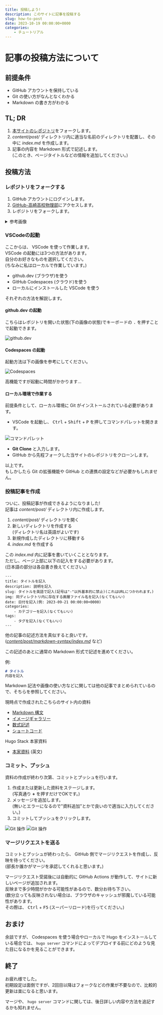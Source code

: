 ```yaml
---
title: 投稿しよう!
description: このサイトに記事を投稿する
slug: how-to-post
date: 2023-10-19 00:00:00+0000
categories:
    - チュートリアル
---
```


# 記事の投稿方法について

## 前提条件
- GitHub アカウントを保持している
- Git の使い方がなんとなくわかる
- Markdown の書き方がわかる

## TL; DR
1. [本サイトのレポジトリ](https://github.com/takasaki-physics/takasaki-physics.github.io)をフォークします。
1. *content/post/* ディレクトリ内に適当な名前のディレクトリを配置し、その中に *index.md* を作成します。
1. 記事の内容を Markdown 形式で記述します。<br />
(このとき、ページタイトルなどの情報を追加してください。)

## 投稿方法
### レポジトリをフォークする
1. GitHub アカウントにログインします。
1. [GitHub-高崎高校物理部](https://github.com/takasaki-physics/takasaki-physics.github.io)にアクセスします。
1. レポジトリをフォークします。
<details>
<summary>参考画像</summary>

![Image 1](1.png)
![Image 2](2.png)
</details>

### VSCodeの起動
ここからは、 VSCode を使って作業します。<br />
VSCode の起動には3つの方法があります。<br />
自分のお好きなものを選択してください。<br />
(ちなみに私はローカルで作業しています。)<br />

- github.dev (ブラウザ)を使う
- GitHub Codespaces (クラウド)を使う
- ローカルにインストールした VSCode を使う

それぞれの方法を解説します。<br />

#### github.dev の起動
こちらはレポジトリを開いた状態(下の画像の状態)でキーボードの <kbd>.</kbd> を押すことで起動できます。<br />

![github.dev](3.png)

#### Codespaces の起動
起動方法は下の画像を参考にしてください。<br />

![Codespaces](4.png)

高機能ですが起動に時間がかかります…<br />

#### ローカル環境で作業する
前提条件として、ローカル環境に Git がインストールされている必要があります。<br />

- VSCode を起動し、 <kbd>Ctrl</kbd> + <kbd>Shift</kbd> + <kbd>P</kbd> を押してコマンドパレットを開きます。

![コマンドパレット](command_palette.png)

- **Git Clone** と入力します。
- GitHub から先程フォークした当サイトのレポジトリをクローンします。

以上です。<br />
もしかしたら Git の拡張機能や GitHub との連携の設定などが必要かもしれません。<br />

### 投稿記事を作成
ついに、投稿記事が作成できるようになりました!<br />
記事は *content/post/* ディレクトリ内に作成します。<br />
1. *content/post/* ディレクトリを開く
1. 新しいディレクトリを作成する
<br />(ディレクトリ名は英語がよいです)
1. 新規作成したディレクトリに移動する
1. *index.md* を作成する

この *index.md* 内に記事を書いていくこととなります。<br />
ただし、ページ上部に以下の記入をする必要があります。<br />
(日本語の部分は各自書き換えてください。)<br />
```
---
title: タイトルを記入
description: 説明を記入
slug: タイトルを英語で記入(記号は"-"以外基本的に禁止)(これはURLにつかわれます。)
img: 同ディレクトリ内に存在する画層ファイル名を記入(なくてもいい)
date: 日付を記入(例: 2023-09-21 00:00:00+0000)
categories:
    - カテゴリーを記入(なくてもいい)
tags:
    - タグを記入(なくてもいい)
---
```
他の記事の記述方法を真似すると良いです。<br />
(*[content/post/markdown-syntax/index.md](https://github.com/takasaki-physics/takasaki-physics.github.io/blob/main/content/post/markdown-syntax/index.md)* など)<br />

この記述のあとに通常の Markdown 形式で記述を進めてください。<br />

例:
```markdown
# タイトル
内容を記入
```
Markdown 記法や画像の使い方などに関しては他の記事でまとめられているので、そちらを参照してください。<br />

現時点で作成されたこちらのサイト内の資料
- [Markdown 構文](https://takasaki-physics.github.io/p/markdown-syntax)
- [イメージギャラリー](https://takasaki-physics.github.io/p/image-gallery)
- [数式記述](https://takasaki-physics.github.io/p/math-typesetting)
- [ショートコード](https://takasaki-physics.github.io/p/shortcodes)

Hugo Stack 本家資料
- [本家資料](https://stack.jimmycai.com/) (英文)

### コミット、プッシュ
資料の作成が終わり次第、コミットとプッシュを行います。<br />
1. 作成または更新した資料をステージします。<br />
(写真通り **+** を押すだけでOKです。)
1. メッセージを追加します。<br />
(無いとエラーになるので"資料追加"とかで良いので適当に入力してください。)
1. コミットしてプッシュをクリックします。

![Git 操作](git_1.png)
![Git 操作](git_2.png)

### マージリクエストを送る
コミットとプッシュが終わったら、 GitHub 側でマージリクエストを作成し、反映を待ってください。<br />
(部長か誰かがマージを承認してくれると思います。)<br />

マージリクエスト受諾後には自動的に GitHub Actions が動作して、サイトに新しいページが追加されます。<br />
反映まで多少時間がかかる可能性があるので、数分お待ち下さい。<br />
(数分立っても反映されない場合は、ブラウザのキャッシュが邪魔している可能性があります。<br />
その際は、 <kbd>Ctrl</kbd> + <kbd>F5</kbd> (スーパーリロード)を行ってください。)<br />

## おまけ
余談ですが、 Codespaces を使う場合やローカルで Hugo をインストールしている場合では、 ```hugo server``` コマンドによってデプロイする前にどのような見た目になるかを見ることができます。<br />

## 終了
お疲れ様でした。<br />
初期設定は面倒ですが、2回目以降はフォークなどの作業が不要なので、比較的更新は楽になると思います。<br />

マージや、 ```hugo server``` コマンドに関しては、後日詳しい内容や方法を追記するかも知れません。<br />
